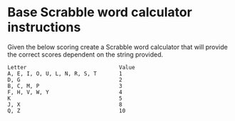 # Base Scrabble word calculator instructions 

Given the below scoring create a Scrabble word calculator that will provide the correct scores dependent on the string provided. 

```text
Letter                             Value
A, E, I, O, U, L, N, R, S, T       1
D, G                               2
B, C, M, P                         3
F, H, V, W, Y                      4
K                                  5
J, X                               8
Q, Z                               10
```
